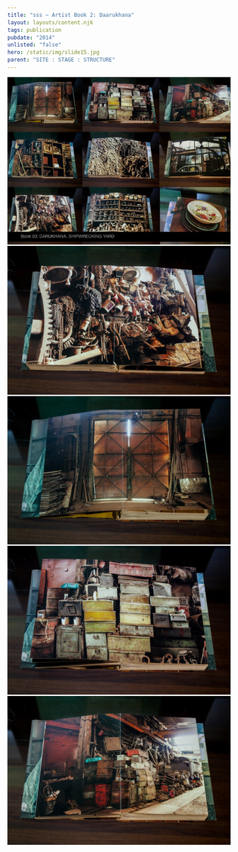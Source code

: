 ```yaml
---
title: "sss ~ Artist Book 2: Daarukhana"
layout: layouts/content.njk
tags: publication
pubdate: "2014"
unlisted: "false"
hero: /static/img/slide15.jpg
parent: "SITE : STAGE : STRUCTURE"
---
```

![Artist Book #2: Daarukhana, SITE : STAGE : STRUCTURE, 2014](/static/img/slide15.jpg)
![](/static/img/darukhana-01.jpg)
![](/static/img/darukhana-02.jpg)
![](/static/img/darukhana-03.jpg)
![](/static/img/darukhana-04.jpg)
